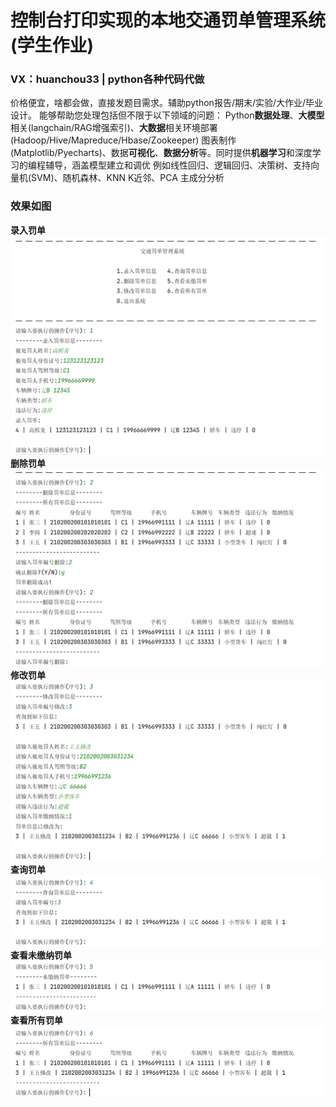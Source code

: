 # 控制台打印实现的本地交通罚单管理系统(学生作业)
### VX：huanchou33  |  python各种代码代做
价格便宜，啥都会做，直接发题目需求。辅助python报告/期末/实验/大作业/毕业设计。
能够帮助您处理包括但不限于以下领域的问题：
Python**数据处理**、**大模型**相关(langchain/RAG增强索引)、**大数据**相关环境部署(Hadoop/Hive/Mapreduce/Hbase/Zookeeper)
图表制作(Matplotlib/Pyecharts)、数据**可视化**、**数据分析**等。同时提供**机器学习**和深度学习的编程辅导，涵盖模型建立和调优
例如线性回归、逻辑回归、决策树、支持向量机(SVM)、随机森林、KNN K近邻、PCA 主成分分析

### 效果如图
**录入罚单**  
![page 1](./img/1.png)  
**删除罚单**  
![page 1](./img/2.png)  
**修改罚单**  
![page 1](./img/3.png)  
**查询罚单**  
![page 1](./img/4.png)  
**查看未缴纳罚单**  
![page 1](./img/5.png)  
**查看所有罚单**  
![page 1](./img/6.png)
